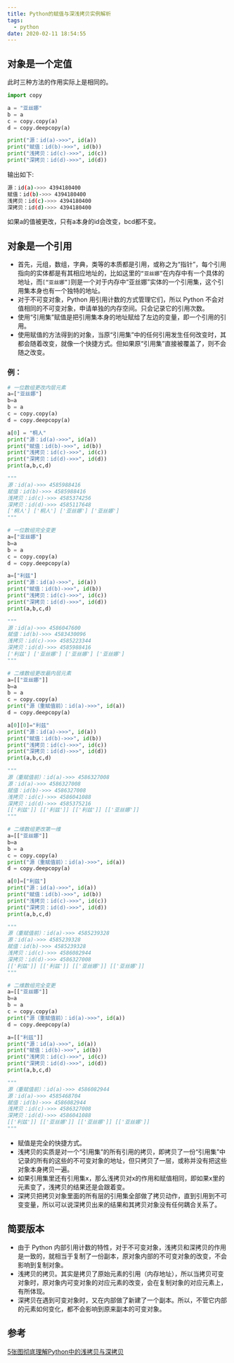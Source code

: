 ```yaml
---
title: Python的赋值与深浅拷贝实例解析
tags:
  - python
date: 2020-02-11 18:54:55
---
```



## 对象是一个定值

此时三种方法的作用实际上是相同的。

```python
import copy

a = "亚丝娜"
b = a
c = copy.copy(a)
d = copy.deepcopy(a)

print("源：id(a)->>>", id(a))
print("赋值：id(b)->>>", id(b))
print("浅拷贝：id(c)->>>", id(c))
print("深拷贝：id(d)->>>", id(d))
```

<!-- more -->

输出如下:

```bash
源：id(a)->>> 4394180400
赋值：id(b)->>> 4394180400
浅拷贝：id(c)->>> 4394180400
深拷贝：id(d)->>> 4394180400
```

如果a的值被更改，只有a本身的id会改变，bcd都不变。

## 对象是一个引用

* 首先，元组，数组，字典，类等的本质都是引用，或称之为“指针”，每个引用指向的实体都是有其相应地址的，比如这里的`“亚丝娜”`在内存中有一个具体的地址，而`[“亚丝娜”]`则是一个对于内存中“亚丝娜”实体的一个引用集，这个引用集本身也有一个独特的地址。
* 对于不可变对象，Python 用引用计数的方式管理它们，所以 Python 不会对值相同的不可变对象，申请单独的内存空间。只会记录它的引用次数。
* 使用“引用集”赋值是把引用集本身的地址赋给了左边的变量，即一个引用的引用。
* 使用赋值的方法得到的对象，当原“引用集”中的任何引用发生任何改变时，其都会随着改变，就像一个快捷方式。但如果原“引用集”直接被覆盖了，则不会随之改变。

### 例：

```python
# 一位数组更改内层元素
a=["亚丝娜"]
b=a
b = a
c = copy.copy(a)
d = copy.deepcopy(a)

a[0] = "桐人"
print("源：id(a)->>>", id(a))
print("赋值：id(b)->>>", id(b))
print("浅拷贝：id(c)->>>", id(c))
print("深拷贝：id(d)->>>", id(d))
print(a,b,c,d)

"""
源：id(a)->>> 4585988416
赋值：id(b)->>> 4585988416
浅拷贝：id(c)->>> 4585374256
深拷贝：id(d)->>> 4585117648
['桐人'] ['桐人'] ['亚丝娜'] ['亚丝娜']
"""

# 一位数组完全变更
a=["亚丝娜"]
b=a
b = a
c = copy.copy(a)
d = copy.deepcopy(a)

a=["利兹"]
print("源：id(a)->>>", id(a))
print("赋值：id(b)->>>", id(b))
print("浅拷贝：id(c)->>>", id(c))
print("深拷贝：id(d)->>>", id(d))
print(a,b,c,d)

"""
源：id(a)->>> 4586047600
赋值：id(b)->>> 4583430096
浅拷贝：id(c)->>> 4585223344
深拷贝：id(d)->>> 4585988416
['利兹'] ['亚丝娜'] ['亚丝娜'] ['亚丝娜']
"""

# 二维数组更改最内层元素
a=[["亚丝娜"]]
b=a
b = a
c = copy.copy(a)
print("源（重赋值前）：id(a)->>>", id(a))
d = copy.deepcopy(a)

a[0][0]="利兹"
print("源：id(a)->>>", id(a))
print("赋值：id(b)->>>", id(b))
print("浅拷贝：id(c)->>>", id(c))
print("深拷贝：id(d)->>>", id(d))
print(a,b,c,d)

"""
源（重赋值前）：id(a)->>> 4586327008
源：id(a)->>> 4586327008
赋值：id(b)->>> 4586327008
浅拷贝：id(c)->>> 4586041088
深拷贝：id(d)->>> 4585375216
[['利兹']] [['利兹']] [['利兹']] [['亚丝娜']]
"""

# 二维数组更改第一维
a=[["亚丝娜"]]
b=a
b = a
c = copy.copy(a)
print("源（重赋值前）：id(a)->>>", id(a))
d = copy.deepcopy(a)

a[0]=["利兹"]
print("源：id(a)->>>", id(a))
print("赋值：id(b)->>>", id(b))
print("浅拷贝：id(c)->>>", id(c))
print("深拷贝：id(d)->>>", id(d))
print(a,b,c,d)

"""
源（重赋值前）：id(a)->>> 4585239328
源：id(a)->>> 4585239328
赋值：id(b)->>> 4585239328
浅拷贝：id(c)->>> 4586082944
深拷贝：id(d)->>> 4586327008
[['利兹']] [['利兹']] [['亚丝娜']] [['亚丝娜']]
"""

# 二维数组完全变更
a=[["亚丝娜"]]
b=a
b = a
c = copy.copy(a)
print("源（重赋值前）：id(a)->>>", id(a))
d = copy.deepcopy(a)

a=[["利兹"]]
print("源：id(a)->>>", id(a))
print("赋值：id(b)->>>", id(b))
print("浅拷贝：id(c)->>>", id(c))
print("深拷贝：id(d)->>>", id(d))
print(a,b,c,d)

"""
源（重赋值前）：id(a)->>> 4586082944
源：id(a)->>> 4585468704
赋值：id(b)->>> 4586082944
浅拷贝：id(c)->>> 4586327008
深拷贝：id(d)->>> 4586041088
[['利兹']] [['亚丝娜']] [['亚丝娜']] [['亚丝娜']]
"""
```

* 赋值是完全的快捷方式。
* 浅拷贝的实质是对一个“引用集”的所有引用的拷贝，即拷贝了一份“引用集”中记录的所有的这些的不可变对象的地址，但只拷贝了一层，或称并没有把这些对象本身拷贝一遍。
* 如果引用集里还有引用集x，那么浅拷贝对x的作用和赋值相同，即如果x里的元素变了，浅拷贝的结果还是会跟着变。
* 深拷贝把拷贝对象里面的所有层的引用集全部做了拷贝动作，直到引用到不可变变量，所以可以说深拷贝出来的结果和其拷贝对象没有任何耦合关系了。

## 简要版本

*   由于 Python 内部引用计数的特性，对于不可变对象，浅拷贝和深拷贝的作用是一致的，就相当于复制了一份副本，原对象内部的不可变对象的改变，不会影响到复制对象。
*   浅拷贝的拷贝。其实是拷贝了原始元素的引用（内存地址），所以当拷贝可变对象时，原对象内可变对象的对应元素的改变，会在复制对象的对应元素上，有所体现。
*   深拷贝在遇到可变对象时，又在内部做了新建了一个副本。所以，不管它内部的元素如何变化，都不会影响到原来副本的可变对象。

## 参考

[5张图彻底理解Python中的浅拷贝与深拷贝](https://juejin.im/post/5c6943266fb9a049ed316931)